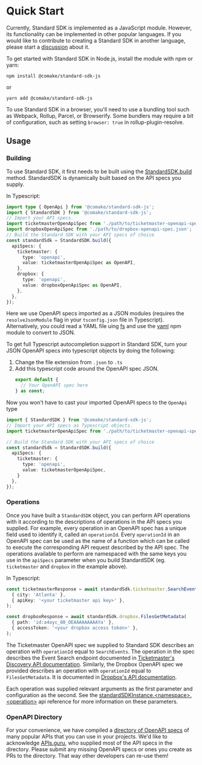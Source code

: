# Quick Start

Currently, Standard SDK is implemented as a JavaScript module. However, its functionality can be implemented in other popular languages. If you would like to contribute to creating a Standard SDK in another language, please start a [discussion](https://github.com/comake/standard-sdk-js/discussions) about it.

To get started with Standard SDK in Node.js, install the module with npm or yarn:

```shell
npm install @comake/standard-sdk-js
```

or

```shell
yarn add @comake/standard-sdk-js
```

To use Standard SDK in a browser, you'll need to use a bundling tool such as Webpack, Rollup, Parcel, or Browserify. Some bundlers may require a bit of configuration, such as setting `browser: true` in rollup-plugin-resolve.

## Usage

### Building 
To use Standard SDK, it first needs to be built using the [StandardSDK.build](../reference/api-reference.md#standardsdkbuildoptions) method. StandardSDK is dynamically built based on the API specs you supply.

In Typescript:
```typescript
import type { OpenApi } from '@comake/standard-sdk-js';
import { StandardSDK } from '@comake/standard-sdk-js';
// Import your API specs. 
import ticketmasterOpenApiSpec from './path/to/ticketmaster-openapi-spec.json';
import dropboxOpenApiSpec from './path/to/dropbox-openapi-spec.json';
// Build the Standard SDK with your API specs of choice
const standardSdk = StandardSDK.build({
  apiSpecs: {
    ticketmaster: {
      type: 'openapi',
      value: ticketmasterOpenApiSpec as OpenAPI,
    },
    dropbox: {
      type: 'openapi',
      value: dropboxOpenApiSpec as OpenAPI,
    },
  },
});
```
Here we use OpenAPI specs imported as a JSON modules (requires the `resolveJsonModule` flag in your `tsconfig.json` file in Typescript). Alternatively, you could read a YAML file uing [fs](https://nodejs.org/api/fs.html#file-system) and use the [yaml](https://www.npmjs.com/package/yaml) npm module to convert to JSON.

To get full Typescript autocompletion support in Standard SDK, turn your JSON OpenAPI specs into typescript objects by doing the following:
1. Change the file extension from `.json` to `.ts`
2. Add this typescript code around the OpenAPI spec JSON.
    ```typescript
    export default {
      // Your OpenAPI spec here
    } as const;
    ```
Now you won't have to cast your imported OpenAPI specs to the `OpenApi` type
```typescript
import { StandardSDK } from '@comake/standard-sdk-js';
// Import your API specs as Typescript objects. 
import ticketmasterOpenApiSpec from './path/to/ticketmaster-openapi-spec.ts';

// Build the Standard SDK with your API specs of choice
const standardSdk = StandardSDK.build({
  apiSpecs: {
    ticketmaster: {
      type: 'openapi',
      value: ticketmasterOpenApiSpec,
    }
  },
});
```


### Operations
Once you have built a `StandardSDK` object, you can perform API operations with it according to the descriptions of operations in the API specs you supplied. For example, every operation in an OpenAPI spec has a unique field used to identify it, called an `operationId`. Every `operationId` in an OpenAPI spec can be used as the name of a function which can be called to execute the corresponding API request described by the API spec. The operations available to perform are namespaced with the same keys you use in the `apiSpecs` parameter when you build StandardSDK (eg. `ticketmaster` and `dropbox` in the example above).

In Typescript:
```typescript
const ticketmasterResponse = await standardSdk.ticketmaster.SearchEvents(
  { city: 'Atlanta' },
  { apiKey: '<your ticketmaster api key>' },
);

const dropboxResponse = await standardSdk.dropbox.FilesGetMetadata(
  { path: 'id:a4ayc_80_OEAAAAAAAAAYa' },
  { accessToken: '<your dropbox access token>' },
);
```
The Ticketmaster OpenAPI spec we supplied to Standard SDK describes an operation with `operationId` equal to `SearchEvents`. The operation in the spec describes the Event Search endpoint documented in [Ticketmaster's Discovery API documentation](https://developer.ticketmaster.com/products-and-docs/apis/discovery-api/v2/#search-events-v2). Similarly, the Dropbox OpenAPI spec we provided describes an operation with `operationId` equal to `FilesGetMetadata`. It is documented in [Dropbox's API documentation](https://www.dropbox.com/developers/documentation/http/documentation#files-get_metadata).

Each operation was supplied relevant arguments as the first parameter and configuration as the second. See the [standardSDKInstance.\<namespace\>.\<operation\>](../reference/api-reference.md#standardsdkinstancenamespaceoperationargs-configuration-options) api reference for more information on these parameters.

### OpenAPI Directory
For your convenience, we have compiled a [directory of OpenAPI specs](https://github.com/comake/openapi-directory) of many popular APIs that you can use in your projects. We'd like to acknowledge [APIs.guru](https://apis.guru/), who supplied most of the API specs in the directory. Please submit any missing OpenAPI specs or ones you create as PRs to the directory. That way other developers can re-use them!